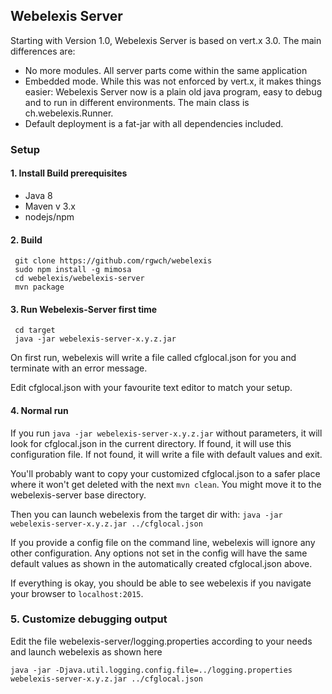 ## Webelexis Server

Starting with Version 1.0, Webelexis Server is based on vert.x 3.0. The main differences are:

* No more modules. All server parts come within the same application
* Embedded mode. While this was not enforced by vert.x, it makes things easier: Webelexis Server now is a plain old java program, easy to
debug and to run in different environments. The main class is ch.webelexis.Runner.
* Default deployment is a fat-jar with all dependencies included.

### Setup

#### 1. Install Build prerequisites

* Java 8
* Maven v 3.x
* nodejs/npm

#### 2. Build

     git clone https://github.com/rgwch/webelexis
     sudo npm install -g mimosa
     cd webelexis/webelexis-server
     mvn package
    
#### 3. Run Webelexis-Server first time

     cd target
     java -jar webelexis-server-x.y.z.jar
    
On first run, webelexis will write a file called cfglocal.json for you and terminate with an error message.

Edit cfglocal.json with your favourite text editor to match your setup. 


#### 4. Normal run

If you run `java -jar webelexis-server-x.y.z.jar` without parameters, it will look for cfglocal.json in the current directory. If found, 
it will use this configuration file. If not found, it will write a file with default values and exit.

You'll probably want to copy your customized cfglocal.json to a safer place where it won't get deleted with the next `mvn clean`. You might move it to the webelexis-server base directory.

Then you can launch webelexis from the target dir with: `java -jar webelexis-server-x.y.z.jar ../cfglocal.json` 

If you provide a config file on the command line, webelexis will ignore any other configuration. Any options not set in the config will have the same default values as shown in the automatically created cfglocal.json above.


If everything is okay, you should be able to see webelexis if you navigate your browser to `localhost:2015`.
    
### 5. Customize debugging output

Edit the file webelexis-server/logging.properties according to your needs and launch webelexis as shown here

    java -jar -Djava.util.logging.config.file=../logging.properties webelexis-server-x.y.z.jar ../cfglocal.json 

